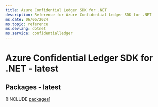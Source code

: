 ```yaml
---
title: Azure Confidential Ledger SDK for .NET
description: Reference for Azure Confidential Ledger SDK for .NET
ms.date: 06/06/2024
ms.topic: reference
ms.devlang: dotnet
ms.service: confidentialledger
---
```

# Azure Confidential Ledger SDK for .NET - latest
## Packages - latest
[!INCLUDE [packages](confidential-ledger-index.md)]